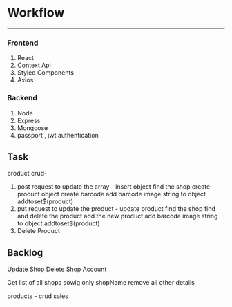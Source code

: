 # Workflow
------------


### Frontend
1. React
2. Context Api
3. Styled Components
4. Axios

### Backend
1. Node
2. Express
3. Mongoose
4. passport , jwt authentication



Task
---------------------- 
product crud-
1. post request to update the array - insert object
    find the shop
    create product object
    create barcode 
    add barcode image string to object
    addtoset$(product)
2. put request to update the product - update product
    find the shop
    find and delete the product
    add the new product
    add barcode image string to object
    addtoset$(product)
3. Delete Product




Backlog
---------------------- 
Update Shop
Delete Shop Account


<!-- Shop list -->
Get list of all shops sowig only shopName remove all other details



<!-- Shop Dashboard -->
products - crud
sales

